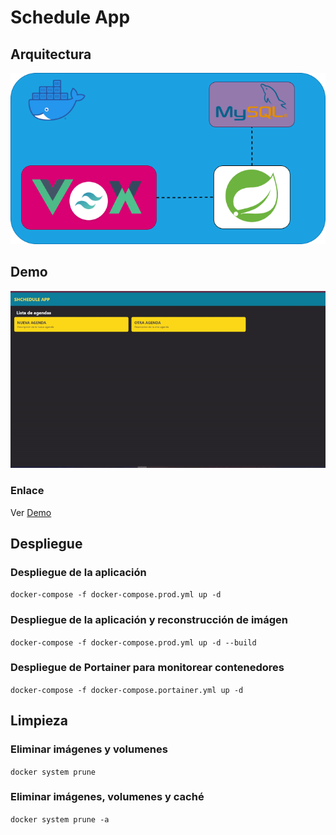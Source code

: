 # Schedule App

## Arquitectura

![arch](docs/architecture.png)

## Demo

![preview](docs/demo.gif)
### Enlace
Ver 
[Demo](http://3.23.112.184)

## Despliegue
### Despliegue de la aplicación
`docker-compose -f docker-compose.prod.yml up -d`

### Despliegue de la aplicación y reconstrucción de imágen
`docker-compose -f docker-compose.prod.yml up -d --build`

### Despliegue de Portainer para monitorear contenedores
`docker-compose -f docker-compose.portainer.yml up -d`


## Limpieza
### Eliminar imágenes y volumenes
`docker system prune`

### Eliminar imágenes, volumenes y caché
`docker system prune -a`